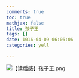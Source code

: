 ```yaml
---
comments: true
toc: true
mathjax: false
title: 孩子王
tags: []
date: 1016-04-09 06:06:06
categories: yell

---
```




![【读后感】孩子王.png](59533ae7eb3ad.png)